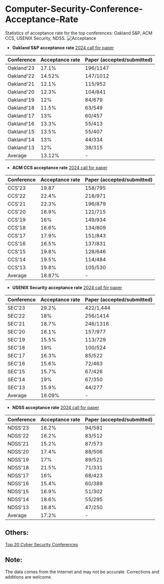 # Computer-Security-Conference-Acceptance-Rate
Statistics of acceptance rate for the top conferences: Oakland S&P, ACM CCS, USENIX Security, NDSS.
![Acceptance](https://github.com/liupuz/Computer-Security-Conference-Acceptance-Rate/assets/43575651/13a0b871-9823-468b-9097-7e6422fc7821)




+ **Oakland S&P acceptance rate** [2024 call for paper](https://sp2024.ieee-security.org/cfpapers.html)

|  Conference   | Acceptance rate  | Paper (accepted/submitted) |
|  :----  | :----  | :----  |
| Oakland'23  | 17.1%  | 196/1147 |
| Oakland'22  | 14.52%  | 147/1012  |
| Oakland'21  | 12.1% | 115/952  |
| Oakland'20  | 12.3% | 104/841  |
| Oakland'19  | 12% | 84/679  |
| Oakland'18  | 11.5% | 63/549  |
| Oakland'17  | 13% | 60/457  |
| Oakland'16  | 13.3% | 55/413  |
| Oakland'15  | 13.5% | 55/407  |
| Oakland'14  | 13% | 44/334  |
| Oakland'13  | 12% | 38/315  |
| Average  | 13.12% | -  |


+ **ACM CCS acceptance rate** [2024 call for paper](https://www.sigsac.org/ccs/CCS2024/)

|  Conference   | Acceptance rate  | Paper (accepted/submitted) |
|  :----  | :----  | :----  |
| CCS'23  | 19.87 | 158/795 |
| CCS'22  |  22.4% | 218/971 |
| CCS'21  | 22.3% | 196/879  |
| CCS'20  | 16.9% | 121/715  |
| CCS'19  | 16% | 149/934  |
| CCS'18  | 16.6% | 134/809  |
| CCS'17  | 17.9% | 151/843  |
| CCS'16  | 16.5% | 137/831  |
| CCS'15  | 19.8% | 128/646  |
| CCS'14  | 19.5% | 114/484  |
| CCS'13  | 19.8% | 105/530  |
| Average  | 18.87% | -  |



+ **USENIX Security acceptance rate** [2024 call for paper](https://www.usenix.org/conference/usenixsecurity24/call-for-papers)

|  Conference   | Acceptance rate  | Paper (accepted/submitted)  |
|  :----  | :----  | :----  |
| SEC'23  | 29.2%  | 422/1,444 |
| SEC'22  | 18%  | 256/1414  |
| SEC'21  | 18.7% | 246/1316  |
| SEC'20  | 16.1% | 157/977  |
| SEC'19  | 15.5% | 113/729  |
| SEC'18  | 19% | 100/524  |
| SEC'17  | 16.3% | 85/522  |
| SEC'16  | 15.6% | 72/463  |
| SEC'15  | 15.7% | 67/426  |
| SEC'14  | 19% | 67/350  |
| SEC'13  | 15.9% | 44/277  |
| Average  | 18.09% | -  |


+ **NDSS acceptance rate** [2024 call for paper](https://www.ndss-symposium.org/ndss2024/submissions/)

|  Conference   | Acceptance rate  | Paper (accepted/submitted)  |
|  :----  | :----  | :----  |
| NDSS'23  | 16.2%  | 94/581  |
| NDSS'22  | 16.2%  |  83/512  |
| NDSS'21  | 15.2% | 87/573  |
| NDSS'20  | 17.4% | 88/506  |
| NDSS'19  | 17% | 89/521  |
| NDSS'18  | 21.5% | 71/331  |
| NDSS'17  | 16% | 68/423  |
| NDSS'16  | 15.4% | 60/389  |
| NDSS'15  | 16.9% | 51/302  |
| NDSS'14  | 18.6% | 55/295  |
| NDSS'13  | 18.8% | 47/250  |
| Average  | 17.2% | -  |


## Others:
[Top 20 Cyber Security Conferences](http://jianying.space/conference-ranking-history.html)

## Note:
The data comes from the Internet and may not be accurate. Corrections and additions are welcome.
